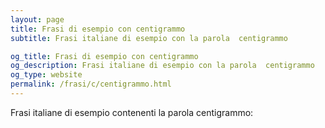 ```yaml
---
layout: page
title: Frasi di esempio con centigrammo 
subtitle: Frasi italiane di esempio con la parola  centigrammo

og_title: Frasi di esempio con centigrammo 
og_description: Frasi italiane di esempio con la parola  centigrammo
og_type: website
permalink: /frasi/c/centigrammo.html
---
```


Frasi italiane di esempio contenenti la parola centigrammo:


